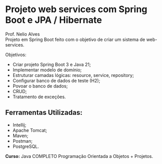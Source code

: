 
# Projeto web services com Spring Boot e JPA / Hibernate
Prof. Nelio Alves <br>
Projeto em Spring Boot feito com o objetivo de criar um sistema de web-services.

Objetivos:
<ul>
<li>Criar projeto Spring Boot 3 e Java 21;</li>
<li>Implementar modelo de domínio;</li>
<li>Estruturar camadas lógicas: resource, service, repository;</li>
<li>Configurar banco de dados de teste (H2);</li>
<li>Povoar o banco de dados;</li>
<li>CRUD;</li>
<li>Tratamento de exceções.</li>

</ul>

<h2>Ferramentas Utilizadas:</h2>

<ul>
  <li>Intellij;</li>
  <li>Apache Tomcat;</li>
  <li>Maven;</li>
  <li>Postman;</li>
  <li>PostgreSQL.</li>

</ul>



<strong>Curso:</strong> Java COMPLETO Programação Orientada a Objetos + Projetos.